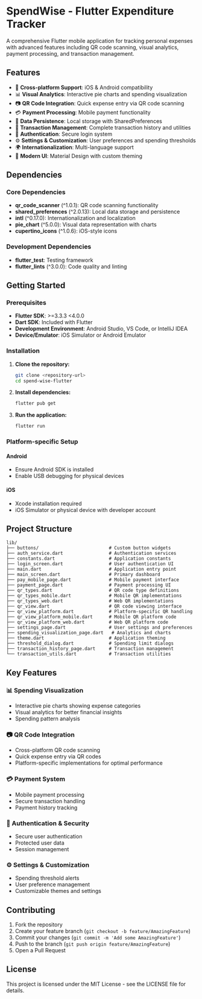 # SpendWise - Flutter Expenditure Tracker

A comprehensive Flutter mobile application for tracking personal expenses with advanced features including QR code scanning, visual analytics, payment processing, and transaction management.

## Features

- 📱 **Cross-platform Support**: iOS & Android compatibility
- 📊 **Visual Analytics**: Interactive pie charts and spending visualization
- 📷 **QR Code Integration**: Quick expense entry via QR code scanning
- 💳 **Payment Processing**: Mobile payment functionality
- 💾 **Data Persistence**: Local storage with SharedPreferences
- 📱 **Transaction Management**: Complete transaction history and utilities
- 🔐 **Authentication**: Secure login system
- ⚙️ **Settings & Customization**: User preferences and spending thresholds
- 🌍 **Internationalization**: Multi-language support
- 🎨 **Modern UI**: Material Design with custom theming

## Dependencies

### Core Dependencies
- **qr_code_scanner** (^1.0.1): QR code scanning functionality
- **shared_preferences** (^2.0.13): Local data storage and persistence
- **intl** (^0.17.0): Internationalization and localization
- **pie_chart** (^5.0.0): Visual data representation with charts
- **cupertino_icons** (^1.0.6): iOS-style icons

### Development Dependencies
- **flutter_test**: Testing framework
- **flutter_lints** (^3.0.0): Code quality and linting

## Getting Started

### Prerequisites

- **Flutter SDK**: >=3.3.3 <4.0.0
- **Dart SDK**: Included with Flutter
- **Development Environment**: Android Studio, VS Code, or IntelliJ IDEA
- **Device/Emulator**: iOS Simulator or Android Emulator

### Installation

1. **Clone the repository:**
   ```bash
   git clone <repository-url>
   cd spend-wise-flutter
   ```

2. **Install dependencies:**
   ```bash
   flutter pub get
   ```

3. **Run the application:**
   ```bash
   flutter run
   ```

### Platform-specific Setup

#### Android
- Ensure Android SDK is installed
- Enable USB debugging for physical devices

#### iOS
- Xcode installation required
- iOS Simulator or physical device with developer account

## Project Structure

```
lib/
├── buttons/                          # Custom button widgets
├── auth_service.dart                 # Authentication services
├── constants.dart                    # Application constants
├── login_screen.dart                 # User authentication UI
├── main.dart                         # Application entry point
├── main_screen.dart                  # Primary dashboard
├── pay_mobile_page.dart              # Mobile payment interface
├── payment_page.dart                 # Payment processing UI
├── qr_types.dart                     # QR code type definitions
├── qr_types_mobile.dart              # Mobile QR implementations
├── qr_types_web.dart                 # Web QR implementations
├── qr_view.dart                      # QR code viewing interface
├── qr_view_platform.dart             # Platform-specific QR handling
├── qr_view_platform_mobile.dart      # Mobile QR platform code
├── qr_view_platform_web.dart         # Web QR platform code
├── settings_page.dart                # User settings and preferences
├── spending_visualization_page.dart   # Analytics and charts
├── theme.dart                        # Application theming
├── threshold_dialog.dart             # Spending limit dialogs
├── transaction_history_page.dart     # Transaction management
└── transaction_utils.dart            # Transaction utilities
```

## Key Features

### 📊 Spending Visualization
- Interactive pie charts showing expense categories
- Visual analytics for better financial insights
- Spending pattern analysis

### 📷 QR Code Integration
- Cross-platform QR code scanning
- Quick expense entry via QR codes
- Platform-specific implementations for optimal performance

### 💳 Payment System
- Mobile payment processing
- Secure transaction handling
- Payment history tracking

### 🔐 Authentication & Security
- Secure user authentication
- Protected user data
- Session management

### ⚙️ Settings & Customization
- Spending threshold alerts
- User preference management
- Customizable themes and settings

## Contributing

1. Fork the repository
2. Create your feature branch (`git checkout -b feature/AmazingFeature`)
3. Commit your changes (`git commit -m 'Add some AmazingFeature'`)
4. Push to the branch (`git push origin feature/AmazingFeature`)
5. Open a Pull Request

## License

This project is licensed under the MIT License - see the LICENSE file for details.
